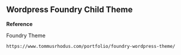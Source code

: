 ## Wordpress Foundry Child Theme

**Reference**

Foundry Theme

```https://www.tommusrhodus.com/portfolio/foundry-wordpress-theme/```
